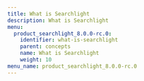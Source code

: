 ```yaml
---
title: What is Searchlight
description: What is Searchlight
menu:
  product_searchlight_8.0.0-rc.0:
    identifier: what-is-searchlight
    parent: concepts
    name: What is Searchlight
    weight: 10
menu_name: product_searchlight_8.0.0-rc.0
---
```


